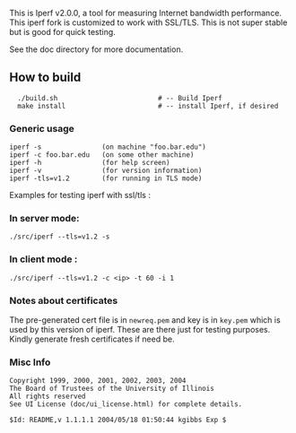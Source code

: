This is Iperf v2.0.0, a tool for measuring Internet bandwidth performance. This iperf fork is customized to work with SSL/TLS. This is not super stable but is good for quick testing.

See the doc directory for more documentation. 

## How to build 
```
  ./build.sh                         # -- Build Iperf
  make install                       # -- install Iperf, if desired
```

### Generic usage 

```
iperf -s               (on machine "foo.bar.edu")
iperf -c foo.bar.edu   (on some other machine)
iperf -h               (for help screen)
iperf -v               (for version information)
iperf -tls=v1.2        (for running in TLS mode)
```

Examples for testing iperf with ssl/tls :

### In server mode:
```
./src/iperf --tls=v1.2 -s
```

### In client mode :
```
./src/iperf --tls=v1.2 -c <ip> -t 60 -i 1
```

### Notes about certificates

The pre-generated cert file is in ```newreq.pem``` and key is in ```key.pem``` which is used by this version of iperf. These are there just for testing purposes. Kindly generate fresh certificates if need be.

### Misc Info 
```
Copyright 1999, 2000, 2001, 2002, 2003, 2004
The Board of Trustees of the University of Illinois
All rights reserved
See UI License (doc/ui_license.html) for complete details.

$Id: README,v 1.1.1.1 2004/05/18 01:50:44 kgibbs Exp $
```
